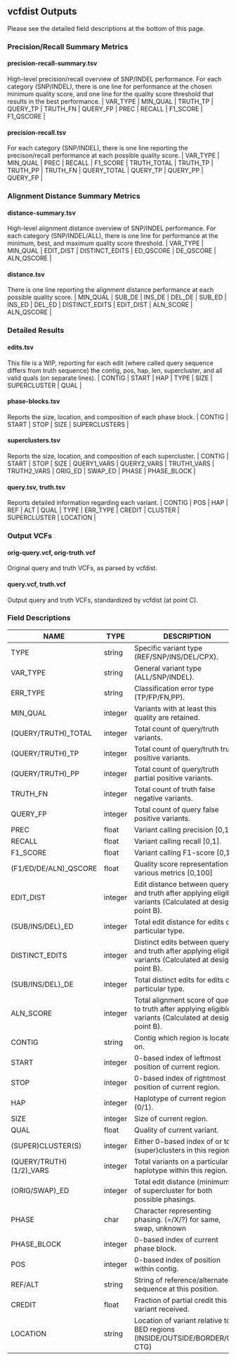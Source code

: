 ## vcfdist Outputs
Please see the detailed field descriptions at the bottom of this page.

### Precision/Recall Summary Metrics
#### precision-recall-summary.tsv
High-level precision/recall overview of SNP/INDEL performance. For each category (SNP/INDEL), there is one line for performance at the chosen minimum quality score, and one line for the quality score threshold that results in the best performance.
| VAR_TYPE | MIN_QUAL | TRUTH_TP | QUERY_TP | TRUTH_FN | QUERY_FP | PREC | RECALL | F1_SCORE | F1_QSCORE |

#### precision-recall.tsv
For each category (SNP/INDEL), there is one line reporting the precison/recall performance at each possible quality score.
| VAR_TYPE | MIN_QUAL | PREC | RECALL | F1_SCORE | TRUTH_TOTAL | TRUTH_TP | TRUTH_PP | TRUTH_FN | QUERY_TOTAL | QUERY_TP | QUERY_PP | QUERY_FP |

### Alignment Distance Summary Metrics
#### distance-summary.tsv
High-level alignment distance overview of SNP/INDEL performance. For each category (SNP/INDEL/ALL), there is one line for performance at the minimum, best, and maximum quality score threshold.
| VAR_TYPE | MIN_QUAL | EDIT_DIST | DISTINCT_EDITS | ED_QSCORE | DE_QSCORE | ALN_QSCORE |

#### distance.tsv
There is one line reporting the alignment distance performance at each possible quality score.
| MIN_QUAL | SUB_DE | INS_DE | DEL_DE | SUB_ED | INS_ED | DEL_ED | DISTINCT_EDITS | EDIT_DIST | ALN_SCORE | ALN_QSCORE |

### Detailed Results
#### edits.tsv
This file is a WIP, reporting for each edit (where called query sequence differs from truth sequence) the contig, pos, hap, len, supercluster, and all valid quals (on separate lines).
| CONTIG | START | HAP | TYPE | SIZE | SUPERCLUSTER | QUAL |

#### phase-blocks.tsv
Reports the size, location, and composition of each phase block.
| CONTIG | START | STOP | SIZE | SUPERCLUSTERS |

#### superclusters.tsv
Reports the size, location, and composition of each supercluster.
| CONTIG | START | STOP | SIZE | QUERY1_VARS | QUERY2_VARS | TRUTH1_VARS | TRUTH2_VARS | ORIG_ED | SWAP_ED | PHASE | PHASE_BLOCK |

#### query.tsv, truth.tsv
Reports detailed information regarding each variant.
| CONTIG | POS | HAP | REF | ALT | QUAL | TYPE | ERR_TYPE | CREDIT | CLUSTER | SUPERCLUSTER | LOCATION |

### Output VCFs
#### orig-query.vcf, orig-truth.vcf
Original query and truth VCFs, as parsed by vcfdist.
#### query.vcf, truth.vcf
Output query and truth VCFs, standardized by vcfdist (at point C).

### Field Descriptions
| NAME | TYPE | DESCRIPTION |
|------|------|--------------------------------------------------------------|
| TYPE | string | Specific variant type (REF/SNP/INS/DEL/CPX). |
| VAR_TYPE | string | General variant type (ALL/SNP/INDEL). |
| ERR_TYPE | string | Classification error type (TP/FP/FN,PP). |
| MIN_QUAL | integer | Variants with at least this quality are retained. |
| (QUERY/TRUTH)_TOTAL | integer | Total count of query/truth variants. |
| (QUERY/TRUTH)_TP | integer | Total count of query/truth true positive variants. |
| (QUERY/TRUTH)_PP | integer | Total count of query/truth partial positive variants. |
| TRUTH_FN | integer | Total count of truth false negative variants. |
| QUERY_FP | integer | Total count of query false positive variants. |
| PREC | float | Variant calling precision [0,1]. |
| RECALL | float | Variant calling recall [0,1]. |
| F1_SCORE | float | Variant calling F1-score [0,1]. |
| (F1/ED/DE/ALN)_QSCORE | float | Quality score representation of various metrics [0,100] |
| EDIT_DIST | integer | Edit distance between query and truth after applying eligible variants (Calculated at design point B). |
| (SUB/INS/DEL)_ED | integer | Total edit distance for edits of a particular type. |
| DISTINCT_EDITS | integer | Distinct edits between query and truth after applying eligible variants (Calculated at design point B). |
| (SUB/INS/DEL)_DE | integer | Total distinct edits for edits of a particular type. |
| ALN_SCORE | integer | Total alignment score of query to truth after applying eligible variants (Calculated at design point B). |
| CONTIG | string | Contig which region is located on. |
| START | integer | 0-based index of leftmost position of current region. |
| STOP | integer | 0-based index of rightmost position of current region. |
| HAP | integer | Haplotype of current region (0/1). |
| SIZE | integer | Size of current region. |
| QUAL | float | Quality of current variant. |
| (SUPER)CLUSTER(S) | integer | Either 0-based index of or total (super)clusters in this region. |
| (QUERY/TRUTH)(1/2)_VARS | integer | Total variants on a particular haplotype within this region. |
| (ORIG/SWAP)_ED | integer | Total edit distance (minimum) of supercluster for both possible phasings. |
| PHASE | char | Character representing phasing. (=/X/?) for same, swap, unknown |
| PHASE_BLOCK | integer | 0-based index of current phase block. |
| POS | integer | 0-based index of position within contig. |
| REF/ALT | string | String of reference/alternate sequence at this position. |
| CREDIT | float | Fraction of partial credit this variant received. |
| LOCATION | string | Location of variant relative to BED regions (INSIDE/OUTSIDE/BORDER/OFF CTG)|
